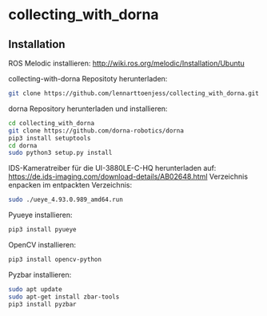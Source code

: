 # collecting_with_dorna

## Installation
ROS Melodic installieren:
http://wiki.ros.org/melodic/Installation/Ubuntu

collecting-with-dorna Repositoty herunterladen:
```bash
git clone https://github.com/lennarttoenjess/collecting_with_dorna.git
```

dorna Repository herunterladen und installieren:
```bash
cd collecting_with_dorna
git clone https://github.com/dorna-robotics/dorna
pip3 install setuptools
cd dorna
sudo python3 setup.py install
```

IDS-Kameratreiber für die UI-3880LE-C-HQ herunterladen auf:
https://de.ids-imaging.com/download-details/AB02648.html
Verzeichnis enpacken
im entpackten Verzeichnis: 
```bash
sudo ./ueye_4.93.0.989_amd64.run
```

Pyueye installieren:
```bash
pip3 install pyueye
```

OpenCV installieren:
```bash
pip3 install opencv-python
```

Pyzbar installieren:
```bash
sudo apt update
sudo apt-get install zbar-tools
pip3 install pyzbar
```


